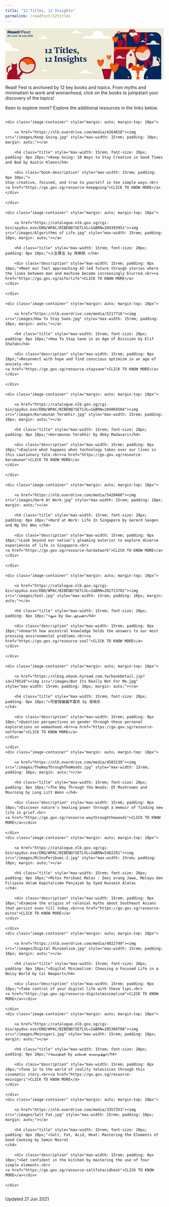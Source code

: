 ```yaml
---
title: "12 Titles, 12 Insights"
permalink: /readfest/12titles
---
```


![banner RF](\images\RF_12.jpg)



Read! Fest is anchored by 12 key books and topics. From myths and minimalism to work and womanhood, click on the books to jumpstart your discovery of the topics!

Keen to explore more? Explore the additional resources in the links below. 



<div class="wrapper" style="width: 100%;">

<div class="container" style="display: flex; margin: auto; align-content: flex-start; width: inherit; flex-wrap: wrap"> 

    <div class="image-container" style="margin: auto; margin-top: 10px">
    
        <a href="https://nlb.overdrive.com/media/4264658"><img src="/images/Keep Going.jpg" style="max-width: 15rem; padding: 10px; margin: auto;"></a>
    
        <h4 class="title" style="max-width: 15rem; font-size: 20px; padding: 0px 10px;">Keep Going: 10 Ways to Stay Creative in Good Times and Bad by Austin Kleon</h4>
    
        <div class="book-description" style="max-width: 15rem; padding: 0px 10px;">
    Stay creative, focused, and true to yourself in ten simple ways.<br>
    <a href="https://go.gov.sg/resource-keepgoing">CLICK TO KNOW MORE</a>
    </div>
    
    </div>
    
    <div class="image-container" style="margin: auto; margin-top: 10px">
    
        <a href="https://catalogue.nlb.gov.sg/cgi-bin/spydus.exe/ENQ/WPAC/BIBENQ?SETLVL=1&BRN=204393951"><img src="/images/Algorithms of Life.jpg" style="max-width: 15rem; padding: 10px; margin: auto;"></a>
    
        <h4 class="title" style="max-width: 15rem; font-size: 20px; padding: 0px 10px;">人生算法 by 陈楸帆 </h4>
    
        <div class="description" style="max-width: 15rem; padding: 0px 10px;">Meet our fast approaching AI-led future through stories where the lines between man and machine become increasingly blurred.<br><a href="https://go.gov.sg/aiforlife">CLICK TO KNOW MORE</a>
    </div>
    
    </div>
    
    <div class="image-container" style="margin: auto; margin-top: 10px">
    
        <a href="https://nlb.overdrive.com/media/5217716"><img src="/images/How To Stay Sane.jpg" style="max-width: 15rem; padding: 10px; margin: auto;"></a>
    
        <h4 class="title" style="max-width: 15rem; font-size: 20px; padding: 0px 10px;">How To Stay Sane in an Age of Division by Elif Shafak</h4>
    
        <div class="description" style="max-width: 15rem; padding: 0px 10px;">Reconnect with hope and find conscious optimism in an age of anxiety.<br>
    <a href="https://go.gov.sg/resource-staysane">CLICK TO KNOW MORE</a></div>
    
    </div>
    
    <div class="image-container" style="margin: auto; margin-top: 10px">
    
        <a href="https://catalogue.nlb.gov.sg/cgi-bin/spydus.exe/ENQ/WPAC/BIBENQ?SETLVL=1&BRN=204069504"><img src="/images/Kerumunan Terakhir.jpg" style="max-width: 15rem; padding: 10px; margin: auto;"></a>
    
        <h4 class="title" style="max-width: 15rem; font-size: 20px; padding: 0px 10px;">Kerumunan Terakhir by Okky Madasari</h4>
    
        <div class="description" style="max-width: 15rem; padding: 0px 10px;">Explore what happens when technology takes over our lives in this cautionary tale.<br><a href="https://go.gov.sg/resource-kerumunan">CLICK TO KNOW MORE</a>
    </div>
    
    </div>
    
    <div class="image-container" style="margin: auto; margin-top: 10px">
    
        <a href="https://nlb.overdrive.com/media/5428460"><img src="/images/Hard At Work.jpg" style="max-width: 15rem; padding: 10px; margin: auto;"></a>
    
        <h4 class="title" style="max-width: 15rem; font-size: 20px; padding: 0px 10px;">Hard at Work: Life In Singapore by Gerard Sasges and Ng Shi Wen </h4>
    
        <div class="description" style="max-width: 15rem; padding: 0px 10px;">Look beyond our nation’s gleaming exterior to explore diverse experiences of life in Singapore.<br>
    <a href="https://go.gov.sg/resource-hardatwork">CLICK TO KNOW MORE</a></div>
    
    </div>
    
    <div class="image-container" style="margin: auto; margin-top: 10px">
    
        <a href="https://catalogue.nlb.gov.sg/cgi-bin/spydus.exe/ENQ/WPAC/BIBENQ?SETLVL=1&BRN=202723702"><img src="/images/Sool.jpg" style="max-width: 15rem; padding: 10px; margin: auto;"></a>
    
        <h4 class="title" style="max-width: 15rem; font-size: 20px; padding: 0px 10px;">சூல் by சோ.தர்மன்</h4>
    
        <div class="description" style="max-width: 15rem; padding: 0px 10px;">Unearth how ancestral knowledge holds the answers to our most pressing environmental problems.<br><a href="https://go.gov.sg/resource-sool">CLICK TO KNOW MORE</a>
    </div>
    
    </div>
    
    <div class="image-container" style="margin: auto; margin-top: 10px">
    
        <a href="https://nlbsg.ebook.hyread.com.tw/bookDetail.jsp?id=179510"><img src="/images/But Its Really Not For Me.jpg" style="max-width: 15rem; padding: 10px; margin: auto;"></a>
    
        <h4 class="title" style="max-width: 15rem; font-size: 20px; padding: 0px 10px;">可是我偏偏不喜欢 by 吴晓乐
    </h4>
    
        <div class="description" style="max-width: 15rem; padding: 0px 10px;">Question perspectives on gender through these personal explorations on womanhood.<br><a href="https://go.gov.sg/resource-notforme">CLICK TO KNOW MORE</a>
    </div>
    
    </div>
    <div class="image-container" style="margin: auto; margin-top: 10px">
    
        <a href="https://nlb.overdrive.com/media/4503139"><img src="/images/TheWayThroughTheWoods.jpg" style="max-width: 15rem; padding: 10px; margin: auto;"></a>
    
        <h4 class="title" style="max-width: 15rem; font-size: 20px; padding: 0px 10px;">The Way Through the Woods: Of Mushrooms and Mourning by Long Litt Woon </h4>
    
        <div class="description" style="max-width: 15rem; padding: 0px 10px;">Discover nature’s healing power through a memoir of finding new life in grief.<br>
    <a href="https://go.gov.sg/resource-waythroughthewoods">CLICK TO KNOW MORE</a></div>
    
    </div>
    <div class="image-container" style="margin: auto; margin-top: 10px">
    
        <a href="https://catalogue.nlb.gov.sg/cgi-bin/spydus.exe/ENQ/WPAC/BIBENQ?SETLVL=1&BRN=5482201"><img src="/images/MitosPeribumi-2.jpg" style="max-width: 15rem; padding: 10px; margin: auto;"></a>
    
        <h4 class="title" style="max-width: 15rem; font-size: 20px; padding: 0px 10px;">Mitos Peribumi Malas : Imej orang Jawa, Melayu dan Filipina dalam Kapitalisme Penjajah by Syed Hussein Alatas
    </h4>
    
        <div class="description" style="max-width: 15rem; padding: 0px 10px;">Examine the origins of colonial myths about Southeast Asians that persist even till today.<br><a href="https://go.gov.sg/resource-mitos">CLICK TO KNOW MORE</a>
    </div>
    
    </div>
    <div class="image-container" style="margin: auto; margin-top: 10px">
    
        <a href="https://nlb.overdrive.com/media/4022749"><img src="/images/Digital Minimalism.jpg" style="max-width: 15rem; padding: 10px; margin: auto;"></a>
    
        <h4 class="title" style="max-width: 15rem; font-size: 20px; padding: 0px 10px;">Digital Minimalism: Choosing a Focused Life in a Noisy World by Cal Newport</h4>
    
        <div class="description" style="max-width: 15rem; padding: 0px 10px;">Take control of your digital life with these tips.<br>
    <a href="https://go.gov.sg/resource-digitalminimalism">CLICK TO KNOW MORE</a></div>
    
    </div>
    <div class="image-container" style="margin: auto; margin-top: 10px">
    
        <a href="https://catalogue.nlb.gov.sg/cgi-bin/spydus.exe/ENQ/WPAC/BIBENQ?SETLVL=1&BRN=205368708"><img src="/images/Meinigari.jpg" style="max-width: 15rem; padding: 10px; margin: auto;"></a>
    
        <h4 class="title" style="max-width: 15rem; font-size: 20px; padding: 0px 10px;">மெய்நிகரி by கபிலன் வைரமுத்து</h4>
    
        <div class="description" style="max-width: 15rem; padding: 0px 10px;">Tune in to the world of reality television through this cinematic story.<br><a href="https://go.gov.sg/resource-meinigari">CLICK TO KNOW MORE</a>
    </div>
    
    </div>
    <div class="image-container" style="margin: auto; margin-top: 10px">
    
        <a href="https://nlb.overdrive.com/media/3357353"><img src="/images/Salt Fat.jpg" style="max-width: 15rem; padding: 10px; margin: auto;"></a>
    
        <h4 class="title" style="max-width: 15rem; font-size: 20px; padding: 0px 10px;">Salt, Fat, Acid, Heat: Mastering the Elements of Good Cooking by Samin Nosrat
    </h4>
    
        <div class="description" style="max-width: 15rem; padding: 0px 10px;">Get confident in the kitchen by mastering the use of four simple elements.<br>
    <a href="https://go.gov.sg/resource-saltfatacidheat">CLICK TO KNOW MORE</a></div>
    
    </div>

</div>

</div>



Updated 21 Jun 2021